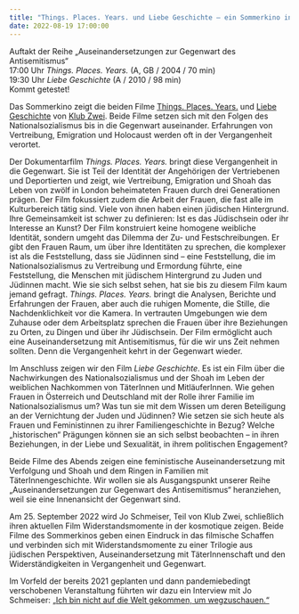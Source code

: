 ```yaml
---
title: "Things. Places. Years. und Liebe Geschichte – ein Sommerkino in der kosmotique"
date: 2022-08-19 17:00:00
---
```


Auftakt der Reihe „Auseinandersetzungen zur Gegenwart des Antisemitismus“
<br>17:00 Uhr *Things. Places. Years.* (A, GB / 2004 / 70 min)
<br>19:30 Uhr *Liebe Geschichte* (A / 2010 / 98 min)
<br>Kommt getestet!


Das Sommerkino zeigt die beiden Filme [Things. Places. Years.](https://www.sixpackfilm.com/de/catalogue/1238/) und [Liebe Geschichte](https://dok.at/film/liebe-geschichte/) von [Klub Zwei](http://www.klubzwei.at/). Beide Filme setzen sich mit den Folgen des Nationalsozialismus bis in die Gegenwart auseinander. Erfahrungen von Vertreibung, Emigration und Holocaust werden oft in der Vergangenheit verortet.

Der Dokumentarfilm *Things. Places. Years.* bringt diese Vergangenheit in die Gegenwart. Sie ist Teil der Identität der Angehörigen der Vertriebenen und Deportierten und zeigt, wie Vertreibung, Emigration und Shoah das Leben von zwölf in London beheimateten Frauen durch drei Generationen prägen. Der Film fokussiert zudem die Arbeit der Frauen, die fast alle im Kulturbereich tätig sind. Viele von ihnen haben einen jüdischen Hintergrund. Ihre Gemeinsamkeit ist schwer zu definieren: Ist es das Jüdischsein oder ihr Interesse an Kunst? Der Film konstruiert keine homogene weibliche Identität, sondern umgeht das Dilemma der Zu- und Festschreibungen. Er gibt den Frauen Raum, um über ihre Identitäten zu sprechen, die komplexer ist als die Feststellung, dass sie Jüdinnen sind – eine Feststellung, die im Nationalsozialismus zu Vertreibung und Ermordung führte, eine Feststellung, die Menschen mit jüdischem Hintergrund zu Juden und Jüdinnen macht. Wie sie sich selbst sehen, hat sie bis zu diesem Film kaum jemand gefragt. *Things. Places. Years.* bringt die Analysen, Berichte und Erfahrungen der Frauen, aber auch die ruhigen Momente, die Stille, die Nachdenklichkeit vor die Kamera. In vertrauten Umgebungen wie dem Zuhause oder dem Arbeitsplatz sprechen die Frauen über ihre Beziehungen zu Orten, zu Dingen und über ihr Jüdischsein. Der Film ermöglicht auch eine Auseinandersetzung mit Antisemitismus, für die wir uns Zeit nehmen sollten. Denn die Vergangenheit kehrt in der Gegenwart wieder.

Im Anschluss zeigen wir den Film *Liebe Geschichte*. Es ist ein Film über die Nachwirkungen des Nationalsozialismus und der Shoah im Leben der weiblichen Nachkommen von TäterInnen und MitläuferInnen. Wie gehen Frauen in Österreich und Deutschland mit der Rolle ihrer Familie im Nationalsozialismus um? Was tun sie mit dem Wissen um deren Beteiligung an der Vernichtung der Juden und Jüdinnen? Wie setzen sie sich heute als Frauen und Feministinnen zu ihrer Familiengeschichte in Bezug? Welche „historischen“ Prägungen können sie an sich selbst beobachten – in ihren Beziehungen, in der Liebe und Sexualität, in ihrem politischen Engagement?

Beide Filme des Abends zeigen eine feministische Auseinandersetzung mit Verfolgung und Shoah und dem Ringen in Familien mit TäterInnengeschichte. Wir wollen sie als Ausgangspunkt unserer Reihe „Auseinandersetzungen zur Gegenwart des Antisemitismus“ heranziehen, weil sie eine Innenansicht der Gegenwart sind.

Am 25. September 2022 wird Jo Schmeiser, Teil von Klub Zwei, schließlich ihren aktuellen Film Widerstandsmomente in der kosmotique zeigen. Beide Filme des Sommerkinos geben einen Eindruck in das filmische Schaffen und verbinden sich mit Widerstandsmomente zu einer Trilogie aus jüdischen Perspektiven, Auseinandersetzung mit TäterInnenschaft und den Widerständigkeiten in Vergangenheit und Gegenwart.

Im Vorfeld der bereits 2021 geplanten und dann pandemiebedingt verschobenen Veranstaltung führten wir dazu ein Interview mit Jo Schmeiser: [„Ich bin nicht auf die Welt gekommen, um wegzuschauen.“](http://kosmotique.org/texts/2021-10-27-Widerstandsmomente-Interview.html)
